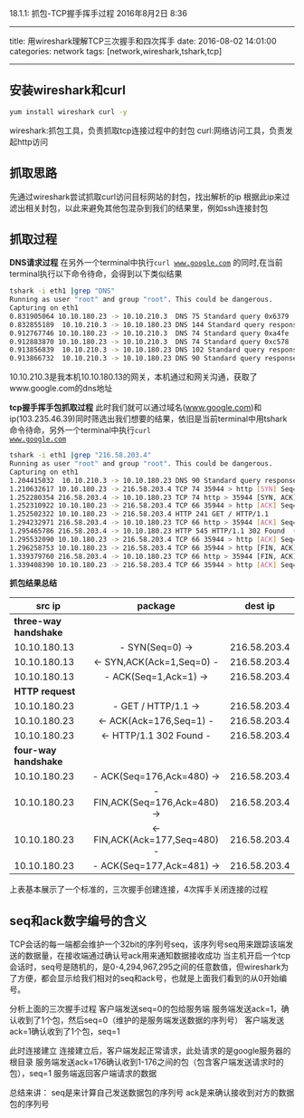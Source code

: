 18.1.1: 抓包-TCP握手挥手过程
2016年8月2日
8:36
 
---
title: 用wireshark理解TCP三次握手和四次挥手
date: 2016-08-02 14:01:00
categories: network
tags: [network,wireshark,tshark,tcp]
 
---
## 安装wireshark和curl
``` bash
yum install wireshark curl -y
```
wireshark:抓包工具，负责抓取tcp连接过程中的封包
curl:网络访问工具，负责发起http访问
 
<!--more-->
 
## 抓取思路
先通过wireshark尝试抓取curl访问目标网站的封包，找出解析的ip
根据此ip来过滤出相关封包，以此来避免其他包混杂到我们的结果里，例如ssh连接封包
 
## 抓取过程
**DNS请求过程**
在另外一个terminal中执行<code>curl www.google.com</code> 的同时,在当前terminal执行以下命令待命，会得到以下类似结果
``` bash
tshark -i eth1 |grep "DNS"
Running as user "root" and group "root". This could be dangerous.
Capturing on eth1
0.831905064 10.10.180.23 -> 10.10.210.3  DNS 75 Standard query 0x6379  A template.ig.com
0.832855189  10.10.210.3 -> 10.10.180.23 DNS 144 Standard query response 0x6379 No such name
0.912767746 10.10.180.23 -> 10.10.210.3  DNS 74 Standard query 0xa4fe  A www.google.com
0.912883870 10.10.180.23 -> 10.10.210.3  DNS 74 Standard query 0xc578  AAAA www.google.com
0.913856839  10.10.210.3 -> 10.10.180.23 DNS 102 Standard query response 0xc578  AAAA 2404:6800:4005:804::2004
0.913866732  10.10.210.3 -> 10.10.180.23 DNS 90 Standard query response 0xa4fe  A 216.58.203.4
```
10.10.210.3是我本机10.10.180.13的网关，本机通过和网关沟通，获取了www.google.com的dns地址
 
**tcp握手挥手包抓取过程**
此时我们就可以通过域名(www.google.com)和ip(103.235.46.39)同时筛选出我们想要的结果，依旧是当前terminal中用tshark命令待命，另外一个terminal中执行<code>curl www.google.com</code>
``` bash
tshark -i eth1 |grep "216.58.203.4"
Running as user "root" and group "root". This could be dangerous.
Capturing on eth1
1.204415032  10.10.210.3 -> 10.10.180.23 DNS 90 Standard query response 0xe38f  A 216.58.203.4
1.210632617 10.10.180.23 -> 216.58.203.4 TCP 74 35944 > http [SYN] Seq=0 Win=14600 Len=0 MSS=1460 SACK_PERM=1 TSval=315183370 TSecr=0 WS=64
1.252280354 216.58.203.4 -> 10.10.180.23 TCP 74 http > 35944 [SYN, ACK] Seq=0 Ack=1 Win=42540 Len=0 MSS=1430 SACK_PERM=1 TSval=652383001 TSecr=315183370 WS=128
1.252310922 10.10.180.23 -> 216.58.203.4 TCP 66 35944 > http [ACK] Seq=1 Ack=1 Win=14656 Len=0 TSval=315183413 TSecr=652383001
1.252502322 10.10.180.23 -> 216.58.203.4 HTTP 241 GET / HTTP/1.1
1.294232971 216.58.203.4 -> 10.10.180.23 TCP 66 http > 35944 [ACK] Seq=1 Ack=176 Win=43648 Len=0 TSval=652383043 TSecr=315183413
1.295465786 216.58.203.4 -> 10.10.180.23 HTTP 545 HTTP/1.1 302 Found  (text/html)
1.295532090 10.10.180.23 -> 216.58.203.4 TCP 66 35944 > http [ACK] Seq=176 Ack=480 Win=15680 Len=0 TSval=315183456 TSecr=652383044
1.296258753 10.10.180.23 -> 216.58.203.4 TCP 66 35944 > http [FIN, ACK] Seq=176 Ack=480 Win=15680 Len=0 TSval=315183457 TSecr=652383044
1.339379760 216.58.203.4 -> 10.10.180.23 TCP 66 http > 35944 [FIN, ACK] Seq=480 Ack=177 Win=43648 Len=0 TSval=652383088 TSecr=315183457
1.339408390 10.10.180.23 -> 216.58.203.4 TCP 66 35944 > http [ACK] Seq=177 Ack=481 Win=15680 Len=0 TSval=315183500 TSecr=652383088
```
**抓包结果总结**
 
src ip | package | dest ip
--- | :---: | ---
| **three-way handshake** | 
10.10.180.13 | - SYN(Seq=0) -> | 216.58.203.4
10.10.180.13 | <- SYN,ACK(Ack=1,Seq=0) - | 216.58.203.4
10.10.180.13 | - ACK(Seq=1,Ack=1) -> | 216.58.203.4
| **HTTP request** |
10.10.180.23 | - GET / HTTP/1.1 -> | 216.58.203.4
10.10.180.23 | <- ACK(Ack=176,Seq=1) - | 216.58.203.4
10.10.180.23 | <- HTTP/1.1 302 Found - | 216.58.203.4
| **four-way handshake** |
10.10.180.23 | - ACK(Seq=176,Ack=480) -> | 216.58.203.4
10.10.180.23 | - FIN,ACK(Seq=176,Ack=480) -> | 216.58.203.4
10.10.180.23 | <- FIN,ACK(Ack=177,Seq=480) - | 216.58.203.4
10.10.180.23 | - ACK(Seq=177,Ack=481) -> | 216.58.203.4
 
上表基本展示了一个标准的，三次握手创建连接，4次挥手关闭连接的过程
 
## seq和ack数字编号的含义
TCP会话的每一端都会维护一个32bit的序列号seq，该序列号seq用来跟踪该端发送的数据量，在接收端通过确认号ack用来通知数据接收成功
当主机开启一个tcp会话时，seq号是随机的，是0-4,294,967,295之间的任意数值，但wireshark为了方便，都会显示给我们相对的seq和ack号，也就是上面我们看到的从0开始编号。
 
分析上面的三次握手过程
客户端发送seq=0的包给服务端
服务端发送ack=1，确认收到了1个包，然后seq=0（维护的是服务端发送数据的序列号）
客户端发送ack=1确认收到了1个包，seq=1
 
此时连接建立
连接建立后，客户端发起正常请求，此处请求的是google服务器的根目录
服务端发送ack=176确认收到1-176之间的包（包含客户端发送请求时的包），seq=1
服务端返回客户端请求的数据
 
总结来讲：
seq是来计算自己发送数据包的序列号
ack是来确认接收到对方的数据包的序列号
